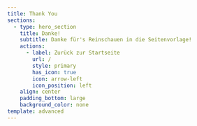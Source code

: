 ```yaml
---
title: Thank You
sections:
  - type: hero_section
    title: Danke!
    subtitle: Danke für's Reinschauen in die Seitenvorlage!
    actions:
      - label: Zurück zur Startseite
        url: /
        style: primary
        has_icon: true
        icon: arrow-left
        icon_position: left
    align: center
    padding_bottom: large
    background_color: none
template: advanced
---
```


